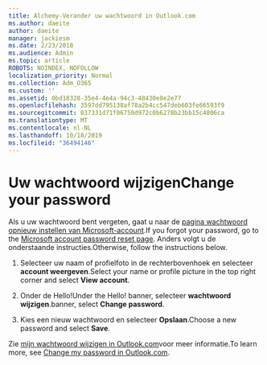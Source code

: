 ```yaml
---
title: Alchemy-Verander uw wachtwoord in Outlook.com
ms.author: daeite
author: daeite
manager: jackiesm
ms.date: 2/23/2018
ms.audience: Admin
ms.topic: article
ROBOTS: NOINDEX, NOFOLLOW
localization_priority: Normal
ms.collection: Adm_O365
ms.custom: ''
ms.assetid: 0bd18328-35e4-4e4a-94c3-48430e8e2e77
ms.openlocfilehash: 3597dd795138af78a2b4cc547deb603fe66593f9
ms.sourcegitcommit: 037331d71f06750d972c0b6278b23bb15c4806ca
ms.translationtype: MT
ms.contentlocale: nl-NL
ms.lasthandoff: 10/18/2019
ms.locfileid: "36494146"
---
```

# <a name="change-your-password"></a><span data-ttu-id="18fde-102">Uw wachtwoord wijzigen</span><span class="sxs-lookup"><span data-stu-id="18fde-102">Change your password</span></span>

<span data-ttu-id="18fde-103">Als u uw wachtwoord bent vergeten, gaat u naar de [pagina wachtwoord opnieuw instellen van Microsoft-account](https://go.microsoft.com/fwlink/p/?linkid=841909).</span><span class="sxs-lookup"><span data-stu-id="18fde-103">If you forgot your password, go to the [Microsoft account password reset page](https://go.microsoft.com/fwlink/p/?linkid=841909).</span></span> <span data-ttu-id="18fde-104">Anders volgt u de onderstaande instructies.</span><span class="sxs-lookup"><span data-stu-id="18fde-104">Otherwise, follow the instructions below.</span></span>
  
1. <span data-ttu-id="18fde-105">Selecteer uw naam of profielfoto in de rechterbovenhoek en selecteer **account weergeven**.</span><span class="sxs-lookup"><span data-stu-id="18fde-105">Select your name or profile picture in the top right corner and select **View account**.</span></span> 
    
2. <span data-ttu-id="18fde-106">Onder de Hello!</span><span class="sxs-lookup"><span data-stu-id="18fde-106">Under the Hello!</span></span> <span data-ttu-id="18fde-107">banner, selecteer **wachtwoord wijzigen**.</span><span class="sxs-lookup"><span data-stu-id="18fde-107">banner, select **Change password**.</span></span> 
    
3. <span data-ttu-id="18fde-108">Kies een nieuw wachtwoord en selecteer **Opslaan**.</span><span class="sxs-lookup"><span data-stu-id="18fde-108">Choose a new password and select **Save**.</span></span> 
    
<span data-ttu-id="18fde-109">Zie [mijn wachtwoord wijzigen in Outlook.com](https://support.office.com/article/2138d690-811c-4545-b2f3-e4dbe80c9735.aspx)voor meer informatie.</span><span class="sxs-lookup"><span data-stu-id="18fde-109">To learn more, see [Change my password in Outlook.com](https://support.office.com/article/2138d690-811c-4545-b2f3-e4dbe80c9735.aspx).</span></span>
  


